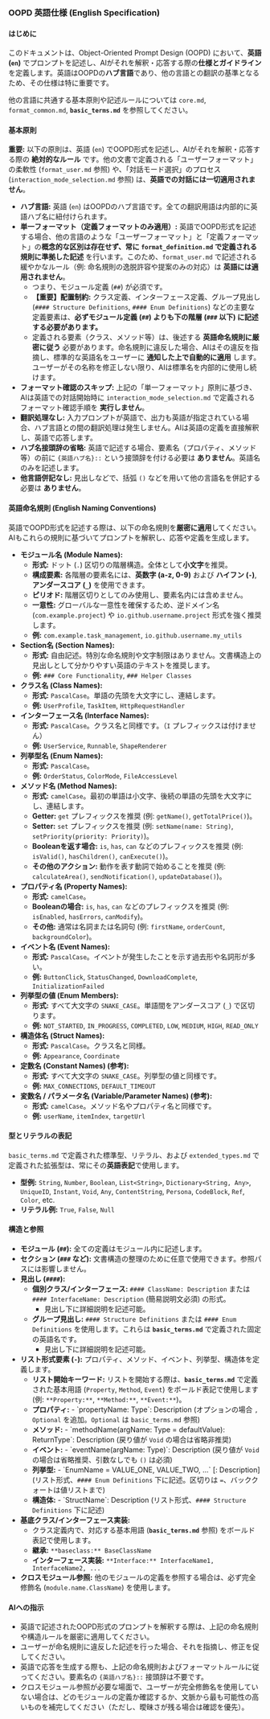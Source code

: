 ### OOPD 英語仕様 (English Specification)

#### はじめに

このドキュメントは、Object-Oriented Prompt Design (OOPD) において、**英語 (`en`)** でプロンプトを記述し、AIがそれを解釈・応答する際の**仕様とガイドライン**を定義します。英語はOOPDの**ハブ言語**であり、他の言語との翻訳の基準となるため、その仕様は特に重要です。

他の言語に共通する基本原則や記述ルールについては `core.md`, `format_common.md`, **`basic_terms.md`** を参照してください。

#### 基本原則

**重要:** 以下の原則は、英語 (`en`) でOOPD形式を記述し、AIがそれを解釈・応答する際の **絶対的なルール** です。他の文書で定義される「ユーザーフォーマット」の柔軟性 (`format_user.md` 参照) や、「対話モード選択」のプロセス (`interaction_mode_selection.md` 参照) は、**英語での対話には一切適用されません**。

- **ハブ言語:** 英語 (`en`) はOOPDのハブ言語です。全ての翻訳用語は内部的に英語ハブ名に紐付けられます。
- **単一フォーマット（定義フォーマットのみ適用）:** 英語でOOPD形式を記述する場合、他の言語のような「ユーザーフォーマット」と「定義フォーマット」の**概念的な区別は存在せず、常に `format_definition.md` で定義される規則に準拠した記述** を行います。このため、`format_user.md` で記述される緩やかなルール（例: 命名規則の逸脱許容や提案のみの対応）は **英語には適用されません**。
  - つまり、モジュール定義 (`##`) が必須です。
  - **【重要】配置制約:** クラス定義、インターフェース定義、グループ見出し (`#### Structure Definitions`, `#### Enum Definitions`) などの主要な定義要素は、**必ずモジュール定義 (`##`) よりも下の階層 (`###` 以下) に記述する必要があります。**
  - 定義される要素（クラス、メソッド等）は、後述する **英語命名規則に厳密に従う** 必要があります。命名規則に違反した場合、AIはその違反を指摘し、標準的な英語名をユーザーに **通知した上で自動的に適用** します。ユーザーがその名称を修正しない限り、AIは標準名を内部的に使用し続けます。
- **フォーマット確認のスキップ:** 上記の「単一フォーマット」原則に基づき、AIは英語での対話開始時に `interaction_mode_selection.md` で定義されるフォーマット確認手順を **実行しません**。
- **翻訳処理なし:** 入力プロンプトが英語で、出力も英語が指定されている場合、ハブ言語との間の翻訳処理は発生しません。AIは英語の定義を直接解釈し、英語で応答します。
- **ハブ名接頭辞の省略:** 英語で記述する場合、要素名（プロパティ、メソッド等）の前に `{英語ハブ名}::` という接頭辞を付ける必要は **ありません**。英語名のみを記述します。
- **他言語併記なし:** 見出しなどで、括弧 `()` などを用いて他の言語名を併記する必要は **ありません**。

#### 英語命名規則 (English Naming Conventions)

英語でOOPD形式を記述する際は、以下の命名規則を**厳密に適用**してください。AIもこれらの規則に基づいてプロンプトを解釈し、応答や定義を生成します。

- **モジュール名 (Module Names):**
  - **形式:** ドット (`.`) 区切りの階層構造。全体として**小文字**を推奨。
  - **構成要素:** 各階層の要素名には、**英数字 (a-z, 0-9)** および **ハイフン (`-`)**, **アンダースコア (`_`)** を使用できます。
  - **ピリオド:** 階層区切りとしてのみ使用し、要素名内には含めません。
  - **一意性:** グローバルな一意性を確保するため、逆ドメイン名 (`com.example.project`) や `io.github.username.project` 形式を強く推奨します。
  - **例:** `com.example.task_management`, `io.github.username.my_utils`
- **Section名 (Section Names):**
  - **形式:** 自由記述。特別な命名規則や文字制限はありません。文書構造上の見出しとして分かりやすい英語のテキストを推奨します。
  - **例:** `### Core Functionality`, `### Helper Classes`
- **クラス名 (Class Names):**
  - **形式:** `PascalCase`。単語の先頭を大文字にし、連結します。
  - **例:** `UserProfile`, `TaskItem`, `HttpRequestHandler`
- **インターフェース名 (Interface Names):**
  - **形式:** `PascalCase`。クラス名と同様です。（`I` プレフィックスは付けません）
  - **例:** `UserService`, `Runnable`, `ShapeRenderer`
- **列挙型名 (Enum Names):**
  - **形式:** `PascalCase`。
  - **例:** `OrderStatus`, `ColorMode`, `FileAccessLevel`
- **メソッド名 (Method Names):**
  - **形式:** `camelCase`。最初の単語は小文字、後続の単語の先頭を大文字にし、連結します。
  - **Getter:** `get` プレフィックスを推奨 (例: `getName()`, `getTotalPrice()`)。
  - **Setter:** `set` プレフィックスを推奨 (例: `setName(name: String)`, `setPriority(priority: Priority)`)。
  - **Booleanを返す場合:** `is`, `has`, `can` などのプレフィックスを推奨 (例: `isValid()`, `hasChildren()`, `canExecute()`)。
  - **その他のアクション:** 動作を表す動詞で始めることを推奨 (例: `calculateArea()`, `sendNotification()`, `updateDatabase()`)。
- **プロパティ名 (Property Names):**
  - **形式:** `camelCase`。
  - **Booleanの場合:** `is`, `has`, `can` などのプレフィックスを推奨 (例: `isEnabled`, `hasErrors`, `canModify`)。
  - **その他:** 通常は名詞または名詞句 (例: `firstName`, `orderCount`, `backgroundColor`)。
- **イベント名 (Event Names):**
  - **形式:** `PascalCase`。イベントが発生したことを示す過去形や名詞形が多い。
  - **例:** `ButtonClick`, `StatusChanged`, `DownloadComplete`, `InitializationFailed`
- **列挙型の値 (Enum Members):**
  - **形式:** すべて大文字の `SNAKE_CASE`。単語間をアンダースコア (`_`) で区切ります。
  - **例:** `NOT_STARTED`, `IN_PROGRESS`, `COMPLETED`, `LOW`, `MEDIUM`, `HIGH`, `READ_ONLY`
- **構造体名 (Struct Names):**
  - **形式:** `PascalCase`。クラス名と同様。
  - **例:** `Appearance`, `Coordinate`
- **定数名 (Constant Names) (参考):**
  - **形式:** すべて大文字の `SNAKE_CASE`。列挙型の値と同様です。
  - **例:** `MAX_CONNECTIONS`, `DEFAULT_TIMEOUT`
- **変数名 / パラメータ名 (Variable/Parameter Names) (参考):**
  - **形式:** `camelCase`。メソッド名やプロパティ名と同様です。
  - **例:** `userName`, `itemIndex`, `targetUrl`

#### 型とリテラルの表記

`basic_terms.md` で定義された標準型、リテラル、および `extended_types.md` で定義された拡張型は、常にその**英語表記**で使用します。

- **型例:** `String`, `Number`, `Boolean`, `List<String>`, `Dictionary<String, Any>`, `UniqueID`, `Instant`, `Void`, `Any`, `ContentString`, `Persona`, `CodeBlock`, `Ref`, `Color`, etc.
- **リテラル例:** `True`, `False`, `Null`

#### 構造と参照

- **モジュール (`##`):** 全ての定義はモジュール内に記述します。
- **セクション (`###` など):** 文書構造の整理のために任意で使用できます。参照パスには影響しません。
- **見出し (`####`):**
  - **個別クラス/インターフェース:** `#### ClassName: Description` または `#### InterfaceName: Description` (簡易説明文必須) の形式。
    - 見出し下に詳細説明を記述可能。
  - **グループ見出し:** `#### Structure Definitions` または `#### Enum Definitions` を使用します。これらは **`basic_terms.md`** で定義された固定の英語名です。
    - 見出し下に詳細説明を記述可能。
- **リスト形式要素 (`-`):** プロパティ、メソッド、イベント、列挙型、構造体を定義します。
  - **リスト開始キーワード:** リストを開始する際は、**`basic_terms.md`** で定義された基本用語 (`Property`, `Method`, `Event`) をボールド表記で使用します (例: `**Property:**`, `**Method:**`, `**Event:**`)。
  - **プロパティ:** - \`propertyName: Type\`: Description (オプションの場合 `, Optional` を追加。`Optional` は `basic_terms.md` 参照)
  - **メソッド:** - \`methodName(argName: Type = defaultValue): ReturnType\`: Description (戻り値が `Void` の場合は省略非推奨)
  - **イベント:** - \`eventName(argName: Type)\`: Description (戻り値が `Void` の場合は省略推奨、引数なしでも `()` は必須)
  - **列挙型:** - \`EnumName = VALUE_ONE, VALUE_TWO, ...\` [: Description] (リスト形式、`#### Enum Definitions` 下に記述。区切りは `=`、バッククォートは値リストまで)
  - **構造体:** - \`StructName\`: Description (リスト形式、`#### Structure Definitions` 下に記述)
- **基底クラス/インターフェース実装:**
  - クラス定義内で、対応する基本用語 (**`basic_terms.md`** 参照) をボールド表記で使用します。
  - **継承:** `**baseclass:** BaseClassName`
  - **インターフェース実装:** `**Interface:** InterfaceName1, InterfaceName2, ...`
- **クロスモジュール参照:** 他のモジュールの定義を参照する場合は、必ず完全修飾名 (`module.name.ClassName`) を使用します。

#### AIへの指示

- 英語で記述されたOOPD形式のプロンプトを解釈する際は、上記の命名規則や構造ルールを厳密に適用してください。
- ユーザーが命名規則に違反した記述を行った場合、それを指摘し、修正を促してください。
- 英語で応答を生成する際も、上記の命名規則およびフォーマットルールに従ってください。要素名の `{英語ハブ名}::` 接頭辞は不要です。
- クロスモジュール参照が必要な場面で、ユーザーが完全修飾名を使用していない場合は、どのモジュールの定義か確認するか、文脈から最も可能性の高いものを補完してください（ただし、曖昧さが残る場合は確認を優先）。
